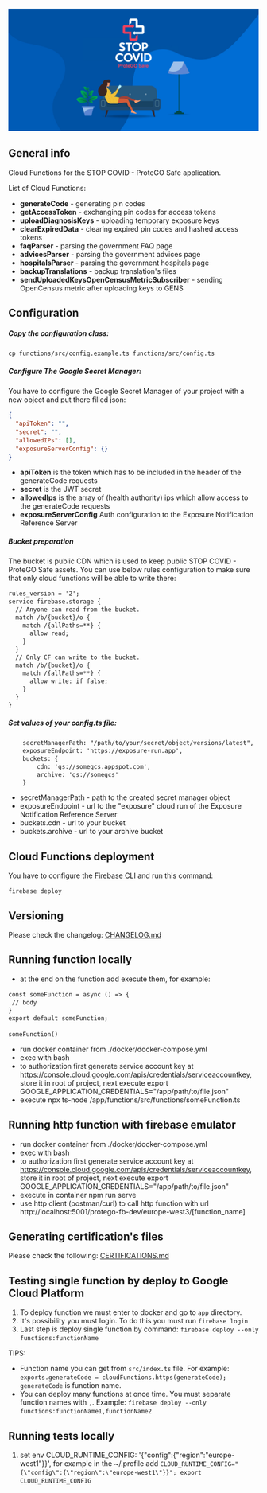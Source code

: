 ![STOP COVID - ProteGO Safe](./doc/img/baner.jpg "STOP COVID - ProteGO Safe")

## General info

Cloud Functions for the STOP COVID - ProteGO Safe application.

List of Cloud Functions:

- **generateCode** - generating pin codes
- **getAccessToken** - exchanging pin codes for access tokens
- **uploadDiagnosisKeys** - uploading temporary exposure keys
- **clearExpiredData** - clearing expired pin codes and hashed access tokens
- **faqParser** - parsing the government FAQ page
- **advicesParser** - parsing the government advices page
- **hospitalsParser** - parsing the government hospitals page
- **backupTranslations** - backup translation's files
- **sendUploadedKeysOpenCensusMetricSubscriber** - sending OpenCensus metric after uploading keys to GENS


## Configuration

##### Copy the configuration class:
```shell script
cp functions/src/config.example.ts functions/src/config.ts
```

##### Configure The Google Secret Manager:
You have to configure the Google Secret Manager of your project with a new object and put there filled json: 

```json
{
  "apiToken": "",
  "secret": "",
  "allowedIPs": [],
  "exposureServerConfig": {}
}
```
- **apiToken** is the token which has to be included in the header of the generateCode requests
- **secret** is the JWT secret
- **allowedIps** is the array of (health authority) ips which allow access to the generateCode requests
- **exposureServerConfig** Auth configuration to the Exposure Notification Reference Server

##### Bucket preparation

The bucket is public CDN which is used to keep public STOP COVID - ProteGO Safe assets.
You can use below rules configuration to make sure that only 
cloud functions will be able to write there:


```text
rules_version = '2';
service firebase.storage {
  // Anyone can read from the bucket.
  match /b/{bucket}/o {
    match /{allPaths=**} {
      allow read;
    }
  }
  // Only CF can write to the bucket.
  match /b/{bucket}/o {
    match /{allPaths=**} {
      allow write: if false;
    }
  }
}
```

##### Set values of your config.ts file:
```text
    secretManagerPath: "/path/to/your/secret/object/versions/latest",
    exposureEndpoint: 'https://exposure-run.app',
    buckets: {
        cdn: 'gs://somegcs.appspot.com',
        archive: 'gs://somegcs'
    }
```

- secretManagerPath - path to the created secret manager object
- exposureEndpoint - url to the "exposure" cloud run of the Exposure Notification Reference Server
- buckets.cdn - url to your bucket 
- buckets.archive - url to your archive bucket 

## Cloud Functions deployment

You have to configure the [Firebase CLI](https://firebase.google.com/docs/cli) and run this command:

```shell script
firebase deploy
```
## Versioning

Please check the changelog: [CHANGELOG.md](CHANGELOG.md)

## Running function locally
- at the end on the function add execute them, for example:
```shell script
const someFunction = async () => {
 // body
}
export default someFunction;

someFunction()

```
- run docker container from ./docker/docker-compose.yml
- exec with bash
- to authorization first generate service account key at https://console.cloud.google.com/apis/credentials/serviceaccountkey, store it in root of project, next execute export GOOGLE_APPLICATION_CREDENTIALS="/app/path/to/file.json"
- execute npx ts-node /app/functions/src/functions/someFunction.ts

## Running http function with firebase emulator

- run docker container from ./docker/docker-compose.yml
- exec with bash
- to authorization first generate service account key at https://console.cloud.google.com/apis/credentials/serviceaccountkey, store it in root of project, next execute export GOOGLE_APPLICATION_CREDENTIALS="/app/path/to/file.json"
- execute in container npm run serve
- use http client (postman/curl) to call http function with url http://localhost:5001/protego-fb-dev/europe-west3/[function_name] 

## Generating certification's files

Please check the following: [CERTIFICATIONS.md](./doc/certifications.md)


## Testing single function by deploy to Google Cloud Platform ##

1) To deploy function we must enter to docker and go to `app` directory.
2) It's possibility you must login. To do this you must run `firebase login` 
3) Last step is deploy single function by command: `firebase deploy --only functions:functionName`

TIPS:
- Function name you can get from `src/index.ts` file. For example: `exports.generateCode = cloudFunctions.https(generateCode);` `generateCode` is function name. 
- You can deploy many functions at once time. You must separate function names with `,`. Example: `firebase deploy --only functions:functionName1,functionName2` 

## Running tests locally ##
1) set env CLOUD_RUNTIME_CONFIG: '{"config":{"region":"europe-west1"}}', for example in the ~/.profile add `CLOUD_RUNTIME_CONFIG="{\"config\":{\"region\":\"europe-west1\"}}"; export CLOUD_RUNTIME_CONFIG`